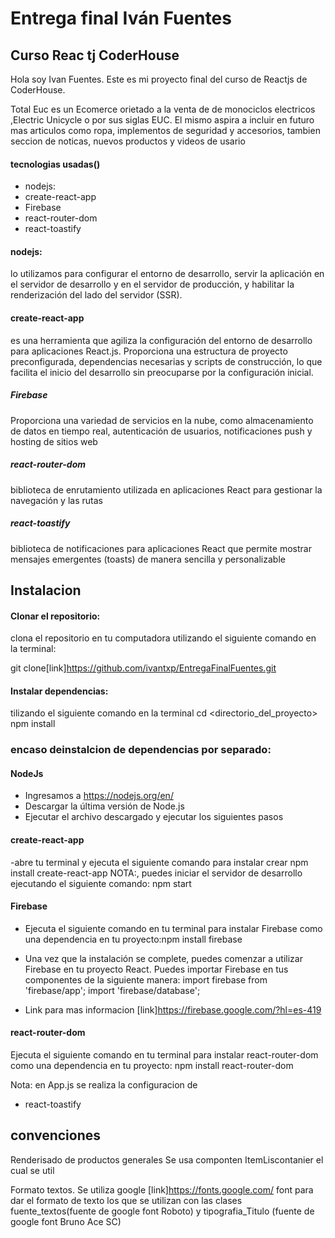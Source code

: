 # Entrega final Iván Fuentes

## Curso Reac tj CoderHouse

Hola soy Ivan Fuentes. Este es mi proyecto final del curso de Reactjs de CoderHouse.

Total Euc es un Ecomerce orietado a la venta de de monociclos electricos ,Electric Unicycle o por sus siglas EUC.
El mismo aspira a incluir en futuro mas articulos como ropa, implementos de seguridad y accesorios, tambien seccion de noticas, nuevos productos y videos de usario

#### tecnologias usadas()

-   nodejs:
-   create-react-app
-   Firebase
-   react-router-dom
-   react-toastify

#### nodejs:

lo utilizamos para configurar el entorno de desarrollo, servir la aplicación en el servidor de desarrollo y en el servidor de producción, y habilitar la renderización del lado del servidor (SSR).

#### create-react-app

es una herramienta que agiliza la configuración del entorno de desarrollo para aplicaciones React.js. Proporciona una estructura de proyecto preconfigurada, dependencias necesarias y scripts de construcción, lo que facilita el inicio del desarrollo sin preocuparse por la configuración inicial.

##### Firebase

Proporciona una variedad de servicios en la nube, como almacenamiento de datos en tiempo real, autenticación de usuarios, notificaciones push y hosting de sitios web

##### react-router-dom

biblioteca de enrutamiento utilizada en aplicaciones React para gestionar la navegación y las rutas

##### react-toastify

biblioteca de notificaciones para aplicaciones React que permite mostrar mensajes emergentes (toasts) de manera sencilla y personalizable

## Instalacion

#### Clonar el repositorio:

clona el repositorio en tu computadora utilizando el siguiente comando en la terminal:

git clone[link]https://github.com/ivantxp/EntregaFinalFuentes.git

#### Instalar dependencias:

tilizando el siguiente comando en la terminal
cd <directorio_del_proyecto> npm install

### encaso deinstalcion de dependencias por separado:

#### NodeJs

-   Ingresamos a https://nodejs.org/en/
-   Descargar la última versión de Node.js
-   Ejecutar el archivo descargado y ejecutar los siguientes pasos

#### create-react-app

-abre tu terminal y ejecuta el siguiente comando para instalar crear npm install create-react-app
NOTA:, puedes iniciar el servidor de desarrollo ejecutando el siguiente comando: npm start

#### Firebase

-   Ejecuta el siguiente comando en tu terminal para instalar Firebase como una dependencia en tu proyecto:npm install firebase

-   Una vez que la instalación se complete, puedes comenzar a utilizar Firebase en tu proyecto React. Puedes importar Firebase en tus componentes de la siguiente manera:
    import firebase from 'firebase/app';
    import 'firebase/database';
-   Link para mas informacion [link]https://firebase.google.com/?hl=es-419

#### react-router-dom

Ejecuta el siguiente comando en tu terminal para instalar react-router-dom como una dependencia en tu proyecto: npm install react-router-dom

Nota: en App.js se realiza la configuracion de

-   react-toastify

## convenciones

Renderisado de productos generales
Se usa componten ItemLiscontanier el cual se util

Formato textos.
Se utiliza google [link]https://fonts.google.com/ font para dar el formato de texto los que se utilizan con las clases
fuente_textos(fuente de google font Roboto) y tipografia_Titulo (fuente de google font Bruno Ace SC)

